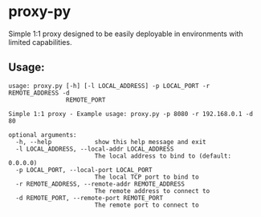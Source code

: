 # proxy-py
Simple 1:1 proxy designed to be easily deployable in environments with limited capabilities.

## Usage:

```
usage: proxy.py [-h] [-l LOCAL_ADDRESS] -p LOCAL_PORT -r REMOTE_ADDRESS -d
                REMOTE_PORT

Simple 1:1 proxy - Example usage: proxy.py -p 8080 -r 192.168.0.1 -d 80

optional arguments:
  -h, --help            show this help message and exit
  -l LOCAL_ADDRESS, --local-addr LOCAL_ADDRESS
                        The local address to bind to (default: 0.0.0.0)
  -p LOCAL_PORT, --local-port LOCAL_PORT
                        The local TCP port to bind to
  -r REMOTE_ADDRESS, --remote-addr REMOTE_ADDRESS
                        The remote address to connect to
  -d REMOTE_PORT, --remote-port REMOTE_PORT
                        The remote port to connect to
```